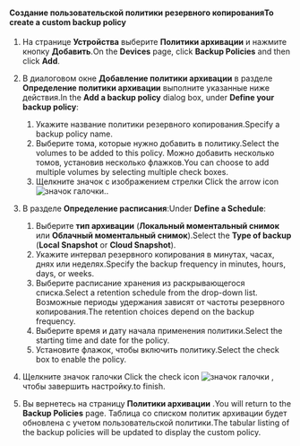 <!--author=SharS last changed: 11/04/15-->


#### <a name="to-create-a-custom-backup-policy"></a><span data-ttu-id="86872-101">Создание пользовательской политики резервного копирования</span><span class="sxs-lookup"><span data-stu-id="86872-101">To create a custom backup policy</span></span>
1. <span data-ttu-id="86872-102">На странице **Устройства** выберите **Политики архивации** и нажмите кнопку **Добавить**.</span><span class="sxs-lookup"><span data-stu-id="86872-102">On the **Devices** page, click **Backup Policies** and then click **Add**.</span></span>
2. <span data-ttu-id="86872-103">В диалоговом окне **Добавление политики архивации** в разделе **Определение политики архивации** выполните указанные ниже действия.</span><span class="sxs-lookup"><span data-stu-id="86872-103">In the **Add a backup policy** dialog box, under **Define your backup policy**:</span></span>
   
   1. <span data-ttu-id="86872-104">Укажите название политики резервного копирования.</span><span class="sxs-lookup"><span data-stu-id="86872-104">Specify a backup policy name.</span></span>
   2. <span data-ttu-id="86872-105">Выберите тома, которые нужно добавить в политику.</span><span class="sxs-lookup"><span data-stu-id="86872-105">Select the volumes to be added to this policy.</span></span> <span data-ttu-id="86872-106">Можно добавить несколько томов, установив несколько флажков.</span><span class="sxs-lookup"><span data-stu-id="86872-106">You can choose to add multiple volumes by selecting multiple check boxes.</span></span>
   3. <span data-ttu-id="86872-107">Щелкните значок с изображением стрелки </span><span class="sxs-lookup"><span data-stu-id="86872-107">Click the arrow icon</span></span> ![значок галочки](./media/storsimple-create-custom-backup-policy-u2/HCS_ArrowIcon-include.png)<span data-ttu-id="86872-109">.</span><span class="sxs-lookup"><span data-stu-id="86872-109">.</span></span>
3. <span data-ttu-id="86872-110">В разделе **Определение расписания**:</span><span class="sxs-lookup"><span data-stu-id="86872-110">Under **Define a Schedule**:</span></span>
   
   1. <span data-ttu-id="86872-111">Выберите **тип архивации** (**Локальный моментальный снимок** или **Облачный моментальный снимок**).</span><span class="sxs-lookup"><span data-stu-id="86872-111">Select the **Type of backup** (**Local Snapshot** or **Cloud Snapshot**).</span></span>
   2. <span data-ttu-id="86872-112">Укажите интервал резервного копирования в минутах, часах, днях или неделях.</span><span class="sxs-lookup"><span data-stu-id="86872-112">Specify the backup frequency in minutes, hours, days, or weeks.</span></span>
   3. <span data-ttu-id="86872-113">Выберите расписание хранения из раскрывающегося списка.</span><span class="sxs-lookup"><span data-stu-id="86872-113">Select a retention schedule from the drop-down list.</span></span> <span data-ttu-id="86872-114">Возможные периоды удержания зависят от частоты резервного копирования.</span><span class="sxs-lookup"><span data-stu-id="86872-114">The retention choices depend on the backup frequency.</span></span> 
   4. <span data-ttu-id="86872-115">Выберите время и дату начала применения политики.</span><span class="sxs-lookup"><span data-stu-id="86872-115">Select the starting time and date for the policy.</span></span>
   5. <span data-ttu-id="86872-116">Установите флажок, чтобы включить политику.</span><span class="sxs-lookup"><span data-stu-id="86872-116">Select the check box to enable the policy.</span></span>
4. <span data-ttu-id="86872-117">Щелкните значок галочки </span><span class="sxs-lookup"><span data-stu-id="86872-117">Click the check icon</span></span> ![значок галочки](./media/storsimple-add-backup-policy-u2/HCS_CheckIcon-include.png) <span data-ttu-id="86872-119">, чтобы завершить настройку.</span><span class="sxs-lookup"><span data-stu-id="86872-119">to finish.</span></span>
5. <span data-ttu-id="86872-120">Вы вернетесь на страницу **Политики архивации** .</span><span class="sxs-lookup"><span data-stu-id="86872-120">You will return to the **Backup Policies** page.</span></span> <span data-ttu-id="86872-121">Таблица со списком политик архивации будет обновлена с учетом пользовательской политики.</span><span class="sxs-lookup"><span data-stu-id="86872-121">The tabular listing of the backup policies will be updated to display the custom policy.</span></span>

